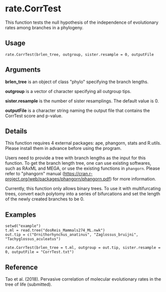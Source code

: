 rate.CorrTest
==============

This function tests the null hypothesis of the independence of evolutionary rates among branches in a phylogeny. 


Usage
-----
`rate.CorrTest(brlen_tree, outgroup, sister.resample = 0, outputFile`


Arguments
---------
**brlen_tree** is an object of class "phylo" specifying the branch lengths.
	
**outgroup** is	a vector of character specifying all outgroup tips.

**sister.resample** is	the number of sister resamplings. The default value is 0. 
	
**outputFile** is a character string naming the output file that contains the CorrTest score and p-value.
	
	
Details
-------
This function requires 4 external packages: ape, phangorn, stats and R.utils. Please install them in advance before using the program. 

Users need to provide a tree with branch lengths as the input for this function. To get the branch length tree, one can use existing softwares, such as RAxML and MEGA, or use the existing functions in `phangorn`. Please refer to "phangorn" manual (https://cran.r-project.org/web/packages/phangorn/phangorn.pdf) for more information. 

Currently, this function only allows binary trees. To use it with multifurcating trees, convert each polytomy into a series of bifurcations and set the length of the newly created branches to be 0.


Examples
--------
	setwd("example")
	t.ml = read.tree("dosReis_Mammals274_ML.nwk")
	out.tip = c("Ornithorhynchus_anatinus", "Zaglossus_bruijni", "Tachyglossus_aculeatus")
	
	rate.CorrTest(brlen_tree = t.ml, outgroup = out.tip, sister.resample = 0, outputFile = "CorrTest.txt")


Reference
---------
Tao et al. (2018). Pervasive correlation of molecular evolutionary rates in the tree of life (submitted).
